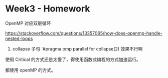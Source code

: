 # Week3 - Homework

OpenMP 对应双层循环

https://stackoverflow.com/questions/13357065/how-does-openmp-handle-nested-loops

1. collapse 子句 `#pragma omp parallel for collapse(2) 效果不行啊

使用 Critical 的方式还是太慢了，得使用函数式编程的方式加速运行。

都使用 openMP 的方式。